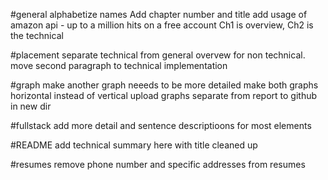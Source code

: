 #general
alphabetize names
Add chapter number and title
add usage of amazon api - up to a million hits on a free account 
Ch1 is overview, Ch2 is the technical

#placement
separate technical from general overvew for non technical. move second paragraph to technical implementation

#graph
make another graph
neeeds to be more detailed
make both graphs horizontal instead of vertical
upload graphs separate from report to github in new dir 

#fullstack
add more detail and sentence descriptioons for most elements

#README
add technical summary here with title cleaned up

#resumes
remove phone number and specific addresses from resumes
